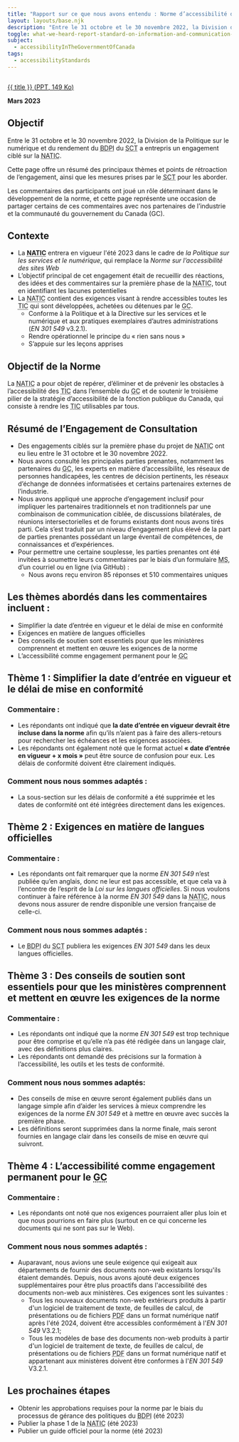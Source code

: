 ```yaml
---
title: "Rapport sur ce que nous avons entendu : Norme d’accessibilité des technologies de l’information et des communications (<abbr>NATIC</abbr>)"
layout: layouts/base.njk
description: "Entre le 31 octobre et le 30 novembre 2022, la Division de la politique numérique et de la performance du Secrétariat du Conseil du Trésor du Canada - Bureau du dirigeant principal de l'information (<abbr>SCT-BDPI</abbr>) a entrepris un engagement ciblé sur la <em>Norme d'accessibilité des technologies de l'information et de la communication (<abbr>TIC</abbr>)</em>. Cette page détaille les principaux thèmes qui ont émergé et les prochaines étapes à suivre en ce qui concerne la norme."
toggle: what-we-heard-report-standard-on-information-and-communication-technology-accessibility-sicta
subject:
  - accessibilityInTheGovernmentOfCanada
tags:
  - accessibilityStandards
---
```


<div class="row">

  <div class="col-md-4 col-md-push-8 mrgn-tp-lg">
    <a class="gc-dwnld-lnk" href="{{ rootPath }}docs/sitka-wwhr-fr.pptx">
      <div class="well gc-dwnld">
        <div class="row">
          <div class="col-xs-4">
            <p><img class="img-responsive thumbnail gc-dwnld-img" src="/img/doc.png" alt=""></p>
          </div>
          <div class="col-xs-8">
            <p class="gc-dwnld-txt">
              <span>{{ title }}</span>
              <span class="gc-dwnld-info">(<abbr lang="en" title="PowerPoint Presentations">PPT</abbr>, 149 <abbr title="KiloByte">Ko</abbr>)</span>
            </p>
          </div>
        </div>
      </div>
    </a>
  </div>

<div class="col-md-8 col-md-pull-4">

**Mars 2023**

## Objectif

Entre le 31 octobre et le 30 novembre 2022, la Division de la Politique sur le numérique et du rendement du <abbr title="Bureau du dirigeant principal de l'information">BDPI</abbr> du <abbr title="Secrétariat du Conseil du Trésor du Canada">SCT</abbr> a entrepris un engagement ciblé sur la <abbr title="Norme d’accessibilité des technologies de l’information et des communications">NATIC</abbr>.

Cette page offre un résumé des principaux thèmes et points de rétroaction de l’engagement, ainsi que les mesures prises par le <abbr title="Secrétariat du Conseil du Trésor du Canada">SCT</abbr> pour les aborder.

Les commentaires des participants ont joué un rôle déterminant dans le développement de la norme, et cette page représente une occasion de partager certains de ces commentaires avec nos partenaires de l’industrie et la communauté du gouvernement du Canada (<abbr>GC</abbr>).

</div>

</div>

## Contexte

- La **<abbr title="Norme d’accessibilité des technologies de l’information et des communications">NATIC</abbr>** entrera en vigueur l'été 2023 dans le cadre de *la Politique sur les services et le numérique*, qui remplace la *Norme sur l’accessibilité des sites Web*
- L’objectif principal de cet engagement était de recueillir des réactions, des idées et des commentaires sur la première phase de la <abbr title="Norme d’accessibilité des technologies de l’information et des communications">NATIC</abbr>, tout en identifiant les lacunes potentielles
- La <abbr title="Norme d’accessibilité des technologies de l’information et des communications">NATIC</abbr> contient des exigences visant à rendre accessibles toutes les <abbr title="technologies de l’information et des communications">TIC</abbr> qui sont développées, achetées ou détenues par le <abbr title="gouvernement du Canada">GC</abbr>.  
  - Conforme à la Politique et à la Directive sur les services et le numérique et aux pratiques exemplaires d’autres administrations (*EN 301 549* v3.2.1).
  - Rendre opérationnel le principe du « rien sans nous »
  - S’appuie sur les leçons apprises

## Objectif de la Norme

La <abbr title="Norme d’accessibilité des technologies de l’information et des communications">NATIC</abbr> a pour objet de repérer, d’éliminer et de prévenir les obstacles à l’accessibilité des <abbr title="technologies de l’information et des communications">TIC</abbr> dans l’ensemble du <abbr title="gouvernement du Canada">GC</abbr> et de soutenir le troisième pilier de la stratégie d’accessibilité de la fonction publique du Canada, qui consiste à rendre les <abbr title="technologies de l’information et des communications">TIC</abbr> utilisables par tous.

## Résumé de l’Engagement de Consultation

- Des engagements ciblés sur la première phase du projet de <abbr title="Norme d’accessibilité des technologies de l’information et des communications">NATIC</abbr> ont eu lieu entre le 31 octobre et le 30 novembre 2022.
- Nous avons consulté les principales parties prenantes, notamment les partenaires du <abbr title="gouvernement du Canada">GC</abbr>, les experts en matière d’accessibilité, les réseaux de personnes handicapées, les centres de décision pertinents, les réseaux d’échange de données informatisées et certains partenaires externes de l’industrie.
- Nous avons appliqué une approche d’engagement inclusif pour impliquer les partenaires traditionnels et non traditionnels par une combinaison de communication ciblée, de discussions bilatérales, de réunions intersectorielles et de forums existants dont nous avons tirés parti. Cela s’est traduit par un niveau d’engagement plus élevé de la part de parties prenantes possédant un large éventail de compétences, de connaissances et d’expériences.
- Pour permettre une certaine souplesse, les parties prenantes ont été invitées à soumettre leurs commentaires par le biais d’un formulaire <abbr title="Microsoft">MS</abbr>, d’un courriel ou en ligne (via GitHub) :
  - Nous avons reçu environ 85 réponses et 510 commentaires uniques

## Les thèmes abordés dans les commentaires incluent :

- Simplifier la date d’entrée en vigueur et le délai de mise en conformité
- Exigences en matière de langues officielles
- Des conseils de soutien sont essentiels pour que les ministères comprennent et mettent en œuvre les exigences de la norme
- L’accessibilité comme engagement permanent pour le <abbr title="gouvernement du Canada">GC</abbr>

## Thème 1 : Simplifier la date d’entrée en vigueur et le délai de mise en conformité

### Commentaire :

- Les répondants ont indiqué que **la date d’entrée en vigueur devrait être incluse dans la norme** afin qu’ils n’aient pas à faire des allers-retours pour rechercher les échéances et les exigences associées.
- Les répondants ont également noté que le format actuel **« date d’entrée en vigueur + x mois »** peut être source de confusion pour eux. Les délais de conformité doivent être clairement indiqués.

### Comment nous nous sommes adaptés :

- La sous-section sur les délais de conformité a été supprimée et les dates de conformité ont été intégrées directement dans les exigences.

## Thème 2 : Exigences en matière de langues officielles

### Commentaire :

- Les répondants ont fait remarquer que la norme *EN 301 549* n’est publiée qu’en anglais, donc ne leur est pas accessible, et que cela va à l’encontre de l’esprit de la *Loi sur les langues officielles*. Si nous voulons continuer à faire référence à la norme *EN 301 549* dans la <abbr title="Norme d’accessibilité des technologies de l’information et des communications">NATIC</abbr>, nous devons nous assurer de rendre disponible une version française de celle-ci.

### Comment nous nous sommes adaptés :

- Le <abbr title="Bureau du dirigeant principal de l'information">BDPI</abbr> du <abbr title="Secrétariat du Conseil du Trésor du Canada">SCT</abbr> publiera les exigences *EN 301 549* dans les deux langues officielles.

## Thème 3 : Des conseils de soutien sont essentiels pour que les ministères comprennent et mettent en œuvre les exigences de la norme

### Commentaire :

- Les répondants ont indiqué que la norme *EN 301 549* est trop technique pour être comprise et qu’elle n’a pas été rédigée dans un langage clair, avec des définitions plus claires.
- Les répondants ont demandé des précisions sur la formation à l’accessibilité, les outils et les tests de conformité.
 
### Comment nous nous sommes adaptés:

- Des conseils de mise en œuvre seront également publiés dans un langage simple afin d’aider les services à mieux comprendre les exigences de la norme *EN 301 549* et à mettre en œuvre avec succès la première phase.
- Les définitions seront supprimées dans la norme finale, mais seront fournies en langage clair dans les conseils de mise en œuvre qui suivront.

## Thème 4 : L’accessibilité comme engagement permanent pour le <abbr title="gouvernement du Canada">GC</abbr>

### Commentaire :

- Les répondants ont noté que nos exigences pourraient aller plus loin et que nous pourrions en faire plus (surtout en ce qui concerne les documents qui ne sont pas sur le Web).

### Comment nous nous sommes adaptés :

- Auparavant, nous avions une seule exigence qui exigeait aux départements de fournir des documents non-web existants lorsqu'ils étaient demandés. Depuis, nous avons ajouté deux exigences supplémentaires pour être plus proactifs dans l'accessibilité des documents non-web aux ministères. Ces exigences sont les suivantes :
  - Tous les nouveaux documents non-web extérieurs produits à partir d'un logiciel de traitement de texte, de feuilles de calcul, de présentations ou de fichiers <abbr lang="en" title="Portable Document Format">PDF</abbr> dans un format numérique natif après l'été 2024, doivent être accessibles conformément à l'*EN 301 549* V3.2.1;
  - Tous les modèles de base des documents non-web produits à partir d'un logiciel de traitement de texte, de feuilles de calcul, de présentations ou de fichiers <abbr lang="en" title="Portable Document Format">PDF</abbr> dans un format numérique natif et appartenant aux ministères doivent être conformes à l'*EN 301 549* V3.2.1.

## Les prochaines étapes

- Obtenir les approbations requises pour la norme par le biais du processus de gérance des politiques du <abbr title="Bureau du dirigeant principal de l'information">BDPI</abbr> (été 2023)
- Publier la phase 1 de la <abbr title="Norme d’accessibilité des technologies de l’information et des communications">NATIC</abbr> (été 2023)
- Publier un guide officiel pour la norme (été 2023)
